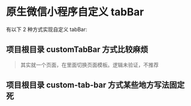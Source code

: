 # 原生微信小程序自定义 tabBar

有以下 2 种方式实现自定义 tabBar:

## 项目根目录 customTabBar 方式比较麻烦

> 其实就一个页面，在里面切换页面模板。逻辑未验证，不推荐

## 项目根目录 custom-tab-bar 方式某些地方写法固定死
